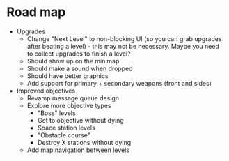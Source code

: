 # Road map

- Upgrades
  - Change "Next Level" to non-blocking UI (so you can grab upgrades after beating a level) - this may not be necessary. Maybe you need to collect upgrades to finish a level?
  - Should show up on the minimap
  - Should make a sound when dropped
  - Should have better graphics
  - Add support for primary + secondary weapons (front and sides)
- Improved objectives
  - Revamp message queue design
  - Explore more objective types
    - "Boss" levels
    - Get to objective without dying
    - Space station levels
    - "Obstacle course"
    - Destroy X stations without dying
  - Add map navigation between levels
